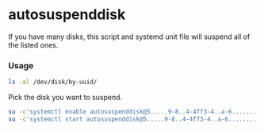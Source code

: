 # autosuspenddisk

If you have many disks, this script and systemd unit file will suspend all of the listed ones.

### Usage


```bash
ls -al /dev/disk/by-uuid/
```

Pick the disk you want to suspend.

```bash
su -c'systemctl enable autosuspenddisk@5.....9-8..4-4ff3-4..a-6..........8'
su -c'systemctl start autosuspenddisk@5.....9-8..4-4ff3-4..a-6..........8'
```





